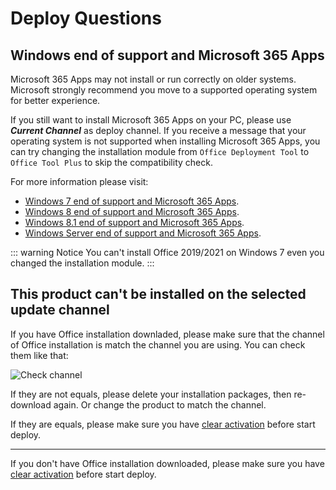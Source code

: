 # Deploy Questions

## Windows end of support and Microsoft 365 Apps

Microsoft 365 Apps may not install or run correctly on older systems. Microsoft strongly recommend you move to a supported operating system for better experience.

If you still want to install Microsoft 365 Apps on your PC, please use ***Current Channel*** as deploy channel. If you receive a message that your operating system is not supported when installing Microsoft 365 Apps, you can try changing the installation module from `Office Deployment Tool` to `Office Tool Plus` to skip the compatibility check.

For more information please visit:

- [Windows 7 end of support and Microsoft 365 Apps](https://docs.microsoft.com/en-us/deployoffice/endofsupport/windows-7-support).
- [Windows 8 end of support and Microsoft 365 Apps](https://docs.microsoft.com/en-us/deployoffice/endofsupport/windows-8-support).
- [Windows 8.1 end of support and Microsoft 365 Apps](https://docs.microsoft.com/en-us/deployoffice/endofsupport/windows-81-support).
- [Windows Server end of support and Microsoft 365 Apps](https://docs.microsoft.com/en-us/deployoffice/endofsupport/windows-server-support).

::: warning Notice
You can't install Office 2019/2021 on Windows 7 even you changed the installation module.
:::

## This product can't be installed on the selected update channel

If you have Office installation downladed, please make sure that the channel of Office installation is match the channel you are using. You can check them like that:

![Check channel](/assets/img/en-us/check-channels.png)

If they are not equals, please delete your installation packages, then re-download again. Or change the product to match the channel.

If they are equals, please make sure you have [clear activation](/activate/#clear-activation) before start deploy.

---

If you don't have Office installation downloaded, please make sure you have [clear activation](/activate/#clear-activation) before start deploy.

